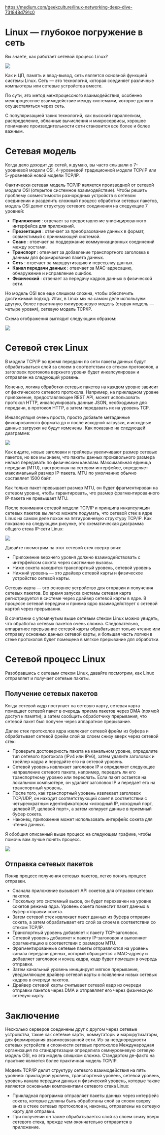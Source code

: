 https://medium.com/geekculture/linux-networking-deep-dive-731848d791c0
# Linux — глубокое погружение в сеть

Вы знаете, как работает сетевой процесс Linux?

![](https://miro.medium.com/v2/resize:fit:700/1*Fg2E4bYl1PN6gDeYvsK7Aw.png)

Как и ЦП, память и ввод-вывод, сеть является основной функцией системы Linux. Сеть — это технология, которая соединяет различные компьютеры или сетевые устройства вместе.

По сути, это метод межпроцессного взаимодействия, особенно межпроцессное взаимодействие между системами, которое должно осуществляться через сеть.

С популяризацией таких технологий, как высокий параллелизм, распределение, облачные вычисления и микросервисы, хорошее понимание производительности сети становится все более и более важным.

# Сетевая модель

Когда дело доходит до сетей, я думаю, вы часто слышали о 7-уровневой модели OSI, 4-уровневой традиционной модели TCP/IP или 5-уровневой новой модели TCP/IP.

Фактически сетевая модель TCP/IP является производной от сетевой модели OSI (открытое системное взаимодействие). Чтобы решить проблему совместимости разнородных устройств в сетевом соединении и разделить сложный процесс обработки сетевых пакетов, модель OSI делит структуру сетевого соединения на следующие 7 уровней:

-   **Приложение** : отвечает за предоставление унифицированного интерфейса для приложений.
-   **Презентация** : отвечает за преобразование данных в формат, совместимый с принимающей системой.
-   **Сеанс** : отвечает за поддержание коммуникационных соединений между хостами.
-   **Транспорт** : отвечает за добавление транспортного заголовка к данным для формирования пакета данных.
-   **Сеть** : отвечает за маршрутизацию и пересылку данных.
-   **Канал передачи** **данных** : отвечает за MAC-адресацию, обнаружение и исправление ошибок.
-   **Физический** : отвечает за передачу кадров данных в физической сети.

Но модель OSI все еще слишком сложна, чтобы обеспечить достижимый подход. Итак, в Linux мы на самом деле используем другую, более практичную пятиуровневую модель (старая модель — четыре уровня), сетевую модель TCP/IP.

Схема отображения выглядит следующим образом:

![](https://miro.medium.com/v2/resize:fit:700/1*LcGaDm_ZOCbrIerM2UDj0g.png)

# Сетевой стек Linux

В модели TCP/IP во время передачи по сети пакеты данных будут обрабатываться слой за слоем в соответствии со стеком протоколов, а заголовок протокола верхнего уровня будет инкапсулирован и отправлен на следующий уровень.

Конечно, логика обработки сетевых пакетов на каждом уровне зависит от фактического сетевого протокола. Например, на прикладном уровне приложение, предоставляющее REST API, может использовать протокол HTTP, инкапсулировать данные JSON, необходимые для передачи, в протокол HTTP, а затем передавать их на уровень TCP.

Инкапсуляция очень проста, просто добавьте метаданные фиксированного формата до и после исходной загрузки, и исходные данные загрузки не будут изменены. Как показано на следующей диаграмме:

![](https://miro.medium.com/v2/resize:fit:700/1*oX8ySayqkY9o0enLDPE_zQ.png)

Как видите, новые заголовки и трейлеры увеличивают размер сетевых пакетов, но все мы знаем, что пакеты данных произвольного размера нельзя передавать по физическим каналам. Максимальная единица передачи (MTU), настроенная на сетевом интерфейсе, определяет максимальный размер IP-пакета. MTU по умолчанию обычно составляет 1500 байт.

Как только пакет превышает размер MTU, он будет фрагментирован на сетевом уровне, чтобы гарантировать, что размер фрагментированного IP-пакета не превышает MTU.

После понимания сетевой модели TCP/IP и принципа инкапсуляции сетевых пакетов вы легко можете подумать, что сетевой стек в ядре Linux на самом деле похож на пятиуровневую структуру TCP/IP. Как показано на следующем рисунке, это схематическая диаграмма общего стека IP-сети Linux:

![](https://miro.medium.com/v2/resize:fit:700/1*GGOBF1fvc_QW3-yzpHPQGg.png)

Давайте посмотрим на этот сетевой стек сверху вниз:

-   Приложение верхнего уровня должно взаимодействовать с интерфейсом сокета через системные вызовы.
-   Ниже сокета находится транспортный уровень, сетевой уровень
-   Нижний уровень — это драйвер сетевой карты и физическое устройство сетевой карты.

Сетевая карта — это основное устройство для отправки и получения сетевых пакетов. Во время запуска системы сетевая карта регистрируется в системе через драйвер сетевой карты в ядре. В процессе сетевой передачи и приема ядро ​​взаимодействует с сетевой картой через прерывания.

В сочетании с упомянутым выше сетевым стеком Linux можно увидеть, что обработка сетевых пакетов очень сложна. Следовательно, аппаратное прерывание сетевой карты обрабатывает только чтение или отправку основных данных сетевой карты, и большая часть логики в стеке протоколов будет помещена в мягкое прерывание для обработки.

# Сетевой процесс Linux

Разобравшись с сетевым стеком Linux, давайте посмотрим, как Linux отправляет и получает сетевые пакеты.

## Получение сетевых пакетов

Когда сетевой кадр поступает на сетевую карту, сетевая карта помещает сетевой пакет в очередь приема пакетов через DMA (прямой доступ к памяти); а затем сообщить обработчику прерывания, что сетевой пакет был получен через аппаратное прерывание.

Далее стек протоколов ядра извлекает сетевой фрейм из буфера и обрабатывает сетевой фрейм слой за слоем снизу вверх через сетевой стек:

-   Проверьте достоверность пакета на канальном уровне, определите тип сетевого протокола (IPv4 или IPv6), затем удалите заголовок и трейлер кадра и передайте его на сетевой уровень.
-   Сетевой уровень извлекает заголовок IP и определяет следующее направление сетевого пакета, например, передать ли его транспортному уровню или переслать. Если пакет остается на локальном компьютере, он удаляет заголовок IP и передает его на транспортный уровень.
-   После того, как транспортный уровень извлекает заголовок TCP/UDP, он находит соответствующий сокет в соответствии с четырехкратным идентификатором <исходный IP, исходный порт, целевой IP, целевой порт>, а затем копирует данные в приемный буфер сокета.
-   Наконец, приложение может использовать интерфейс сокета для чтения данных.

Я обобщил описанный выше процесс на следующем графике, чтобы помочь вам лучше понять процесс.

![](https://miro.medium.com/v2/resize:fit:700/1*e9YmYFnsU58ZuMSmFjWySA.png)

## Отправка сетевых пакетов

Поняв процесс получения сетевых пакетов, легко понять процесс отправки.

-   Сначала приложение вызывает API сокетов для отправки сетевых пакетов.
-   Поскольку это системный вызов, он будет перехвачен на уровне сокетов режима ядра. Уровень сокета поместит пакет данных в буфер отправки сокета.
-   Затем сетевой стек извлекает пакет данных из буфера отправки сокета, а затем обрабатывает его слой за слоем в соответствии со стеком TCP/IP.
-   Транспортный уровень добавляет к пакету TCP-заголовок.
-   Сетевой уровень добавляет к пакету IP-заголовок и выполняет фрагментацию в соответствии с размером MTU.
-   Фрагментированные сетевые пакеты отправляются на уровень канала передачи данных, который обращается к MAC-адресу и добавляет заголовок и конец кадра, кадр будет помещен в очередь отправки.
-   Затем канальный уровень инициирует мягкое прерывание, уведомляющее драйвер сетевой карты о появлении новых сетевых кадров в очереди пакетов.
-   Драйвер сетевой карты считывает сетевой кадр из очереди отправки пакетов через DMA и отправляет его через физическую сетевую карту.

# Заключение

Несколько серверов соединены друг с другом через сетевые устройства, такие как сетевые карты, коммутаторы и маршрутизаторы, для формирования взаимосвязанной сети. Из-за неоднородности сетевых устройств и сложности сетевых протоколов Международная организация по стандартизации определила семиуровневую сетевую модель OSI, но эта модель слишком сложна. Стандартом де-факто на практике является более практичная модель TCP/IP.

Модель TCP/IP делит структуру сетевого взаимодействия на пять уровней: прикладной уровень, транспортный уровень, сетевой уровень, уровень канала передачи данных и физический уровень, которые также являются основными компонентами сетевого стека Linux:

-   Прикладная программа отправляет пакеты данных через интерфейс сокета, которые должны быть обработаны слой за слоем сверху вниз в стеке сетевых протоколов и, наконец, отправлены на сетевую карту для отправки.
-   При получении он также обрабатывается слой за слоем снизу вверх сетевого стека, прежде чем окончательно отправится в приложение.